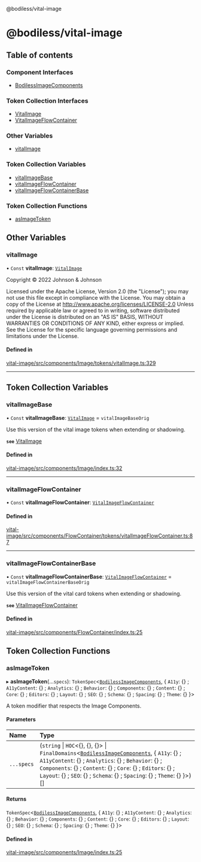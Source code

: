 @bodiless/vital-image

# @bodiless/vital-image

## Table of contents

### Component Interfaces

- [BodilessImageComponents](interfaces/BodilessImageComponents.md)

### Token Collection Interfaces

- [VitalImage](interfaces/VitalImage.md)
- [VitalImageFlowContainer](interfaces/VitalImageFlowContainer.md)

### Other Variables

- [vitalImage](README.md#vitalimage)

### Token Collection Variables

- [vitalImageBase](README.md#vitalimagebase)
- [vitalImageFlowContainer](README.md#vitalimageflowcontainer)
- [vitalImageFlowContainerBase](README.md#vitalimageflowcontainerbase)

### Token Collection Functions

- [asImageToken](README.md#asimagetoken)

## Other Variables

### vitalImage

• `Const` **vitalImage**: [`VitalImage`](interfaces/VitalImage.md)

Copyright © 2022 Johnson & Johnson

Licensed under the Apache License, Version 2.0 (the "License");
you may not use this file except in compliance with the License.
You may obtain a copy of the License at
http://www.apache.org/licenses/LICENSE-2.0
Unless required by applicable law or agreed to in writing, software
distributed under the License is distributed on an "AS IS" BASIS,
WITHOUT WARRANTIES OR CONDITIONS OF ANY KIND, either express or implied.
See the License for the specific language governing permissions and
limitations under the License.

#### Defined in

[vital-image/src/components/Image/tokens/vitalImage.ts:329](https://github.com/johnsonandjohnson/Bodiless-JS/blob/38970844d/packages/vital-image/src/components/Image/tokens/vitalImage.ts#L329)

___

## Token Collection Variables

### vitalImageBase

• `Const` **vitalImageBase**: [`VitalImage`](interfaces/VitalImage.md) = `vitalImageBaseOrig`

Use this version of the vital image tokens when extending or shadowing.

**`see`** [VitalImage](interfaces/VitalImage.md)

#### Defined in

[vital-image/src/components/Image/index.ts:32](https://github.com/johnsonandjohnson/Bodiless-JS/blob/38970844d/packages/vital-image/src/components/Image/index.ts#L32)

___

### vitalImageFlowContainer

• `Const` **vitalImageFlowContainer**: [`VitalImageFlowContainer`](interfaces/VitalImageFlowContainer.md)

#### Defined in

[vital-image/src/components/FlowContainer/tokens/vitalImageFlowContainer.ts:87](https://github.com/johnsonandjohnson/Bodiless-JS/blob/38970844d/packages/vital-image/src/components/FlowContainer/tokens/vitalImageFlowContainer.ts#L87)

___

### vitalImageFlowContainerBase

• `Const` **vitalImageFlowContainerBase**: [`VitalImageFlowContainer`](interfaces/VitalImageFlowContainer.md) = `vitalImageFlowContainerBaseOrig`

Use this version of the vital card tokens when extending or shadowing.

**`see`** [VitalImageFlowContainer](interfaces/VitalImageFlowContainer.md)

#### Defined in

[vital-image/src/components/FlowContainer/index.ts:25](https://github.com/johnsonandjohnson/Bodiless-JS/blob/38970844d/packages/vital-image/src/components/FlowContainer/index.ts#L25)

## Token Collection Functions

### asImageToken

▸ **asImageToken**(...`specs`): `TokenSpec`<[`BodilessImageComponents`](interfaces/BodilessImageComponents.md), { `A11y`: {} ; `A11yContent`: {} ; `Analytics`: {} ; `Behavior`: {} ; `Components`: {} ; `Content`: {} ; `Core`: {} ; `Editors`: {} ; `Layout`: {} ; `SEO`: {} ; `Schema`: {} ; `Spacing`: {} ; `Theme`: {}  }\>

A token modifier that respects the Image Components.

#### Parameters

| Name | Type |
| :------ | :------ |
| `...specs` | (`string` \| `HOC`<{}, {}, {}\> \| `FinalDomains`<[`BodilessImageComponents`](interfaces/BodilessImageComponents.md), { `A11y`: {} ; `A11yContent`: {} ; `Analytics`: {} ; `Behavior`: {} ; `Components`: {} ; `Content`: {} ; `Core`: {} ; `Editors`: {} ; `Layout`: {} ; `SEO`: {} ; `Schema`: {} ; `Spacing`: {} ; `Theme`: {}  }\>)[] |

#### Returns

`TokenSpec`<[`BodilessImageComponents`](interfaces/BodilessImageComponents.md), { `A11y`: {} ; `A11yContent`: {} ; `Analytics`: {} ; `Behavior`: {} ; `Components`: {} ; `Content`: {} ; `Core`: {} ; `Editors`: {} ; `Layout`: {} ; `SEO`: {} ; `Schema`: {} ; `Spacing`: {} ; `Theme`: {}  }\>

#### Defined in

[vital-image/src/components/Image/index.ts:25](https://github.com/johnsonandjohnson/Bodiless-JS/blob/38970844d/packages/vital-image/src/components/Image/index.ts#L25)
